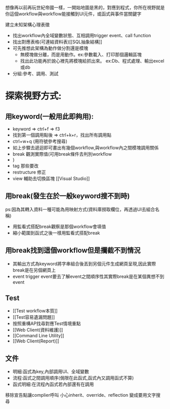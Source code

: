 想像再以前再玩世紀帝國一樣，一開始地圖是黑的，對應到程式，你所在視野就是你這個workflow與workflow能接觸到UI元件，或函式與事件當關鍵字

建立未知架構心理表徵
- 找出workflow內全域變數狀態、互相調用trigger event、call function
- 找出對應表格(可連結資料表)[[SQL抽象結構]]
- 可先推想此架構為動作做分割還是模塊
  - 無模塊做分離，而是用動作。ex:參數載入、打印那個邏輯區塊
  - 找出此功能再於說心裡先將模塊給抓出來。 ex:Db、程式處理、輸出excel或db
- 分組:參考、調用、測試
# 探索視野方式:
## 用keyword(一般用此即夠用):
- keyword => ctrl+f => f3
- 找到第一個調用點後 => ctrl+k+r，找出所有調用點
- ctrl+w+q (用符號參考搜尋)
- 如上步驟去遞迴即可畫出有幾個workflow,與workflow內之間模塊調用關係
- break 觀測實際值(可用break條件去判別workflow
- )
- tag 那些要改
- restructure 修正
- view 輔助去切換區塊
[[Visual Studio]]
## 用break(發生在於一般keyword搜不到時)
ps:因為其轉入資料一種可能為用映射方式(資料庫撈取欄位，再透過UI去組合名稱)
- 用監看式搭配break觀察是那個workflow會填值
- 縮小範圍到函式之後一樣用監看式搭配break
## 用break找到這個workflow但是攔截不到情況
- 其輸出方式為keyword將字串組合後丟到另個元件生成網頁呈現,因此實際break是在另個網頁上
- event trigger event要去了解event之間順序性其實際break是在某個異想不到event

## Test
- [[Test workflow本質]]
- [[Test容易遺漏問題]]
- 按照重構AP找尋對應Test情境重點
- [[Web Client(資料維護)]]
- [[Command Line Utility]]
- [[Web Client(Report)]]

## 文件
- 明細:函式為key,內部調用UI、全域變數
- 流程:函式之間調用順序(侷限在此函式,函式內又調用函式不算)
- 函式明細:在流程內函式若內部還有在調用


移除宣告點讓complier呼叫
小心inherit、override、reflection
變成要用文字搜尋




